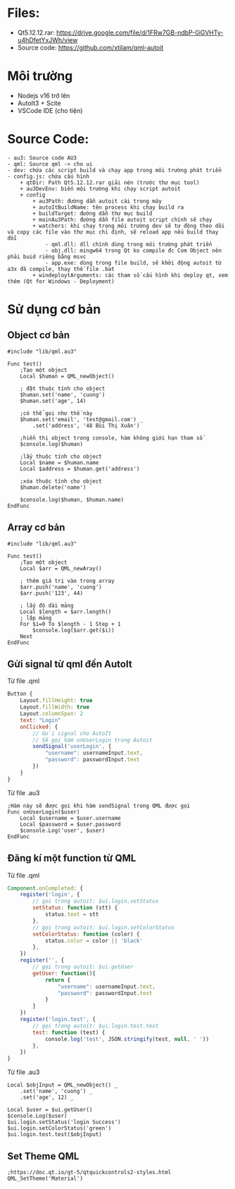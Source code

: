 # Files:
- Qt5.12.12.rar: https://drive.google.com/file/d/1FRw7GB-ndbP-0iGVHTy-u4hDfetYxJWh/view
- Source code: https://github.com/xtilam/qml-autoit

# Môi trường
- Nodejs v16 trở lên
- AutoIt3 + Scite
- VSCode IDE (cho tiện)

# Source Code:
    - au3: Source code AU3
    - qml: Source qml -> cho ui
    - dev: chứa các script build và chạy app trong môi trường phát triển
    - config.js: chứa cấu hình
        + qtDir: Path Qt5.12.12.rar giải nén (trước thư mục tool)
        + au3DevEnv: biến môi trường khi chạy script autoit
        + config
            + au3Path: đường dẫn autoit cài trong máy
            + autoItBuildName: tên process khi chạy build ra
            + buildTarget: đường dẫn thư mục build
            + mainAu3Path: đường dẫn file autoit script chính sẽ chạy
            + watchers: khi chạy trong môi trường dev sẽ tự động theo dõi và copy các file vào thư mục chỉ định, sẽ reload app nếu build thay đổi
                - qml.dll: dll chính dùng trong môi trường phát triển
                - obj.dll: mingw64 trong Qt ko compile đc Com Object nên phải buid riêng bằng msvc
                - app.exe: dùng trong file build, sẽ khởi động autoit từ a3x đã compile, thay thế file .bat
            + windeploytArguments: các tham số cấu hình khi deploy qt, xem thêm (Qt for Windows - Deployment)


# Sử dụng cơ bản
## Object cơ bản
```autoit
#include "lib/qml.au3"

Func test()
    ;Tạo một object
    Local $human = QML_newObject()

    ; đặt thuộc tính cho object
    $human.set('name', 'cuong')
    $human.set('age', 14)

    ;có thể gọi như thế này
    $human.set('email', 'test@gmail.com') _
        .set('address', '48 Bùi Thị Xuân')
    
    ;hiển thị object trong console, hàm không giới hạn tham số
    $console.log($human)

    ;lấy thuộc tính cho object
    Local $name = $human.name
    Local $address = $human.get('address')

    ;xóa thuộc tính cho object
    $human.delete('name')

    $console.log($human, $human.name)
EndFunc
```
## Array cơ bản
```autoit
#include "lib/qml.au3"

Func test()
    ;Tạo một object
    Local $arr = QML_newAray()

    ; thêm giá trị vào trong array
    $arr.push('name', 'cuong')
    $arr.push('123', 44)

    ; lấy độ dài mảng
    Local $length = $arr.length()
    ; lặp mảng
    For $i=0 To $length - 1 Step + 1
        $console.log($arr.get($i))
    Next    
EndFunc
```

## Gửi signal từ qml đến AutoIt
Từ file .qml
```qml
Button {
    Layout.fillHeight: true
    Layout.fillWidth: true
    Layout.columnSpan: 2
    text: "Login"
    onClicked: {
        // Gửi signal cho AutoIt
        // Sẽ gọi hàm onUserLogin trong Autoit
        sendSignal('userLogin', {
            "username": usernameInput.text,
            "password": passwordInput.text
        })
    }
}
```
Từ file .au3
```autoit
;Hàm này sẽ được gọi khi hàm sendSignal trong QML được gọi
Func onUserLogin($user)
    Local $username = $user.username
    Local $password = $user.password
    $console.Log('user', $user)
EndFunc
```
## Đăng kí một function từ QML
Từ file .qml
```qml
Component.onCompleted: {
    register('login', {
        // gọi trong autoit: $ui.login.setStatus
        setStatus: function (stt) {
            status.text = stt
        },
        // gọi trong autoit: $ui.login.setColorStatus
        setColorStatus: function (color) {
            status.color = color || 'black'
        },
    })
    register('', {
        // gọi trong autoit: $ui.getUser
        getUser: function(){
            return {
                "username": usernameInput.text,
                "password": passwordInput.text
            }
        }
    })
    register('login.test', {
        // gọi trong autoit: $ui.login.test.test
        test: function (test) {
            console.log('test', JSON.stringify(test, null, ' '))
        },     
    })
}
```
Từ file .au3
```autoit
Local $objInput = QML_newObject() _ 
    .set('name', 'cuong') _
    .set('age', 12) _

Local $user = $ui.getUser()
$console.Log($user)
$ui.login.setStatus('login Success')
$ui.login.setColorStatus('green')
$ui.login.test.test($objInput)
```

## Set Theme QML

```autoit
;https://doc.qt.io/qt-5/qtquickcontrols2-styles.html
QML_SetTheme('Material')
```
